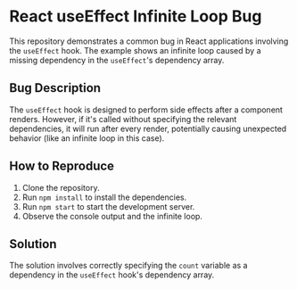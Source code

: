 # React useEffect Infinite Loop Bug
This repository demonstrates a common bug in React applications involving the `useEffect` hook.  The example shows an infinite loop caused by a missing dependency in the `useEffect`'s dependency array.

## Bug Description
The `useEffect` hook is designed to perform side effects after a component renders. However, if it's called without specifying the relevant dependencies, it will run after every render, potentially causing unexpected behavior (like an infinite loop in this case).

## How to Reproduce
1. Clone the repository.
2. Run `npm install` to install the dependencies.
3. Run `npm start` to start the development server.
4. Observe the console output and the infinite loop.

## Solution
The solution involves correctly specifying the `count` variable as a dependency in the `useEffect` hook's dependency array.